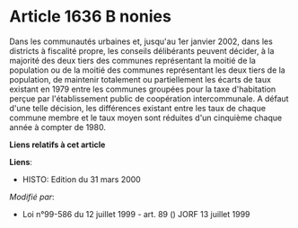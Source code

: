 # Article 1636 B nonies

Dans les communautés urbaines et, jusqu'au 1er janvier 2002, dans les districts à fiscalité propre, les conseils délibérants
peuvent décider, à la majorité des deux tiers des communes représentant la moitié de la population ou de la moitié des
communes représentant les deux tiers de la population, de maintenir totalement ou partiellement les écarts de taux existant
en 1979 entre les communes groupées pour la taxe d'habitation perçue par l'établissement public de coopération
intercommunale. A défaut d'une telle décision, les différences existant entre les taux de chaque commune membre et le taux
moyen sont réduites d'un cinquième chaque année à compter de 1980.

**Liens relatifs à cet article**

**Liens**:

  - HISTO: Edition du 31 mars 2000

_Modifié par_:

  - Loi n°99-586 du 12 juillet 1999 - art. 89 () JORF 13 juillet 1999
